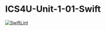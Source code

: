 # ICS4U-Unit-1-01-Swift

[![SwiftLint](https://github.com/jakobdubeau/ICS4U-Unit-1-01-Swift/workflows/SwiftLint/badge.svg)](https://github.com/<OWNER>/<REPOSITORY>/actions)
